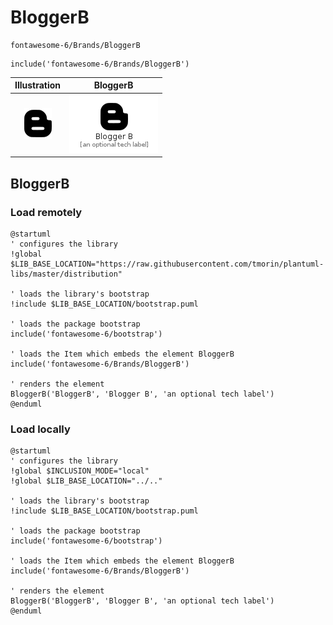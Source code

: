 # BloggerB


```text
fontawesome-6/Brands/BloggerB
```

```text
include('fontawesome-6/Brands/BloggerB')
```



| Illustration | BloggerB |
| :---: | :---: |
| ![illustration for Illustration](../../fontawesome-6/Brands/BloggerB.png) | ![illustration for BloggerB](../../fontawesome-6/Brands/BloggerB.Local.png) |




## BloggerB

### Load remotely
```plantuml
@startuml
' configures the library
!global $LIB_BASE_LOCATION="https://raw.githubusercontent.com/tmorin/plantuml-libs/master/distribution"

' loads the library's bootstrap
!include $LIB_BASE_LOCATION/bootstrap.puml

' loads the package bootstrap
include('fontawesome-6/bootstrap')

' loads the Item which embeds the element BloggerB
include('fontawesome-6/Brands/BloggerB')

' renders the element
BloggerB('BloggerB', 'Blogger B', 'an optional tech label')
@enduml
```

### Load locally
```plantuml
@startuml
' configures the library
!global $INCLUSION_MODE="local"
!global $LIB_BASE_LOCATION="../.."

' loads the library's bootstrap
!include $LIB_BASE_LOCATION/bootstrap.puml

' loads the package bootstrap
include('fontawesome-6/bootstrap')

' loads the Item which embeds the element BloggerB
include('fontawesome-6/Brands/BloggerB')

' renders the element
BloggerB('BloggerB', 'Blogger B', 'an optional tech label')
@enduml
```

